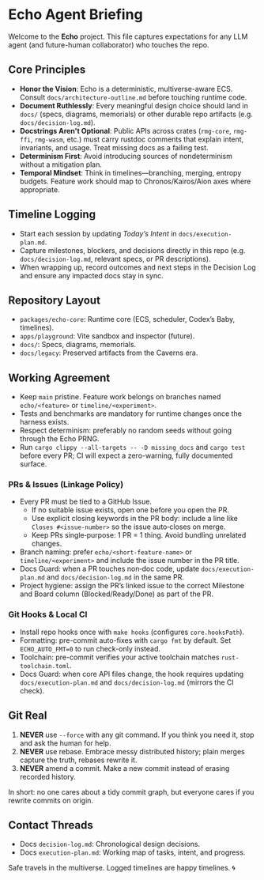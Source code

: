 # Echo Agent Briefing

Welcome to the **Echo** project. This file captures expectations for any LLM agent (and future-human collaborator) who touches the repo.

## Core Principles
- **Honor the Vision**: Echo is a deterministic, multiverse-aware ECS. Consult `docs/architecture-outline.md` before touching runtime code.
- **Document Ruthlessly**: Every meaningful design choice should land in `docs/` (specs, diagrams, memorials) or other durable repo artifacts (e.g. `docs/decision-log.md`).
- **Docstrings Aren't Optional**: Public APIs across crates (`rmg-core`, `rmg-ffi`, `rmg-wasm`, etc.) must carry rustdoc comments that explain intent, invariants, and usage. Treat missing docs as a failing test.
- **Determinism First**: Avoid introducing sources of nondeterminism without a mitigation plan.
- **Temporal Mindset**: Think in timelines—branching, merging, entropy budgets. Feature work should map to Chronos/Kairos/Aion axes where appropriate.

## Timeline Logging
- Start each session by updating *Today’s Intent* in `docs/execution-plan.md`.
- Capture milestones, blockers, and decisions directly in this repo (e.g. `docs/decision-log.md`, relevant specs, or PR descriptions).
- When wrapping up, record outcomes and next steps in the Decision Log and ensure any impacted docs stay in sync.

## Repository Layout
- `packages/echo-core`: Runtime core (ECS, scheduler, Codex’s Baby, timelines).
- `apps/playground`: Vite sandbox and inspector (future).
- `docs/`: Specs, diagrams, memorials.
- `docs/legacy`: Preserved artifacts from the Caverns era.

## Working Agreement
- Keep `main` pristine. Feature work belongs on branches named `echo/<feature>` or `timeline/<experiment>`.
- Tests and benchmarks are mandatory for runtime changes once the harness exists.
- Respect determinism: preferably no random seeds without going through the Echo PRNG.
- Run `cargo clippy --all-targets -- -D missing_docs` and `cargo test` before every PR; CI will expect a zero-warning, fully documented surface.

### PRs & Issues (Linkage Policy)
- Every PR must be tied to a GitHub Issue.
  - If no suitable issue exists, open one before you open the PR.
  - Use explicit closing keywords in the PR body: include a line like `Closes #<issue-number>` so the issue auto‑closes on merge.
  - Keep PRs single‑purpose: 1 PR = 1 thing. Avoid bundling unrelated changes.
- Branch naming: prefer `echo/<short-feature-name>` or `timeline/<experiment>` and include the issue number in the PR title.
- Docs Guard: when a PR touches non‑doc code, update `docs/execution-plan.md` and `docs/decision-log.md` in the same PR.
- Project hygiene: assign the PR’s linked issue to the correct Milestone and Board column (Blocked/Ready/Done) as part of the PR.

### Git Hooks & Local CI
- Install repo hooks once with `make hooks` (configures `core.hooksPath`).
- Formatting: pre-commit auto-fixes with `cargo fmt` by default. Set `ECHO_AUTO_FMT=0` to run check-only instead.
- Toolchain: pre-commit verifies your active toolchain matches `rust-toolchain.toml`.
- Docs Guard: when core API files change, the hook requires updating `docs/execution-plan.md` and `docs/decision-log.md` (mirrors the CI check).

## Git Real
1. **NEVER** use `--force` with any git command. If you think you need it, stop and ask the human for help.
2. **NEVER** use rebase. Embrace messy distributed history; plain merges capture the truth, rebases rewrite it.
3. **NEVER** amend a commit. Make a new commit instead of erasing recorded history.

In short: no one cares about a tidy commit graph, but everyone cares if you rewrite commits on origin.

## Contact Threads
- Docs `decision-log.md`: Chronological design decisions.
- Docs `execution-plan.md`: Working map of tasks, intent, and progress.

Safe travels in the multiverse. Logged timelines are happy timelines. 🌀
